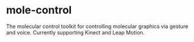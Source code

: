 mole-control
============

The molecular control toolkit for controlling molecular graphics via gesture and voice. Currently supporting Kinect and Leap Motion.